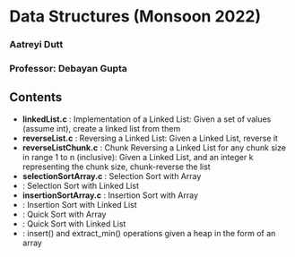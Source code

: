# Data Structures (Monsoon 2022)
### Aatreyi Dutt
### Professor: Debayan Gupta

## Contents
- **linkedList.c** : Implementation of a Linked List: Given a set of values (assume int), create a linked list from them
- **reverseList.c** : Reversing a Linked List: Given a Linked List, reverse it
- **reverseListChunk.c** : Chunk Reversing a Linked List for any chunk size in range 1 to n (inclusive): Given a Linked List, and an integer k representing the chunk size, chunk-reverse the list
- **selectionSortArray.c** : Selection Sort with Array
- : Selection Sort with Linked List
- **insertionSortArray.c** : Insertion Sort with Array
- : Insertion Sort with Linked List
- : Quick Sort with Array
- : Quick Sort with Linked List
- : insert() and extract_min() operations given a heap in the form of an array
